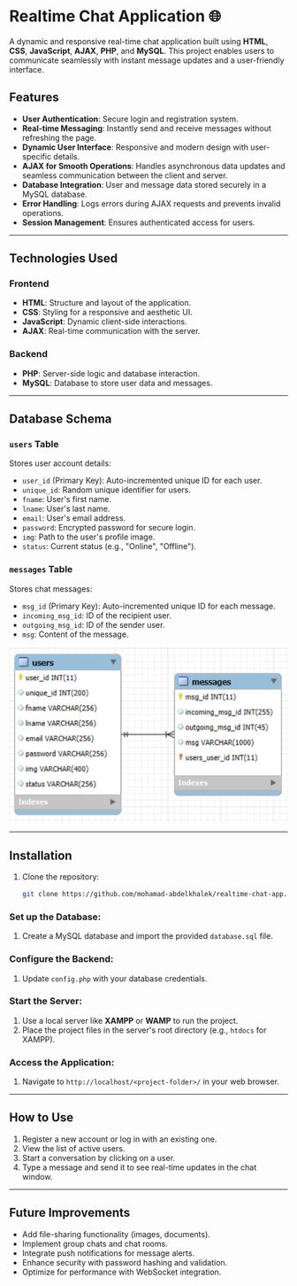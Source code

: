 # Realtime Chat Application 🌐

A dynamic and responsive real-time chat application built using **HTML**, **CSS**, **JavaScript**, **AJAX**, **PHP**, and **MySQL**. This project enables users to communicate seamlessly with instant message updates and a user-friendly interface.  

## Features  

- **User Authentication**: Secure login and registration system.  
- **Real-time Messaging**: Instantly send and receive messages without refreshing the page.  
- **Dynamic User Interface**: Responsive and modern design with user-specific details.  
- **AJAX for Smooth Operations**: Handles asynchronous data updates and seamless communication between the client and server.  
- **Database Integration**: User and message data stored securely in a MySQL database.  
- **Error Handling**: Logs errors during AJAX requests and prevents invalid operations.  
- **Session Management**: Ensures authenticated access for users.  


---


## Technologies Used  

### Frontend  
- **HTML**: Structure and layout of the application.  
- **CSS**: Styling for a responsive and aesthetic UI.  
- **JavaScript**: Dynamic client-side interactions.  
- **AJAX**: Real-time communication with the server.  

### Backend  
- **PHP**: Server-side logic and database interaction.  
- **MySQL**: Database to store user data and messages.  


---


## Database Schema  

### `users` Table  
Stores user account details:  
- `user_id` (Primary Key): Auto-incremented unique ID for each user.  
- `unique_id`: Random unique identifier for users.  
- `fname`: User's first name.  
- `lname`: User's last name.  
- `email`: User's email address.  
- `password`: Encrypted password for secure login.  
- `img`: Path to the user's profile image.  
- `status`: Current status (e.g., "Online", "Offline").  

### `messages` Table  
Stores chat messages:  
- `msg_id` (Primary Key): Auto-incremented unique ID for each message.  
- `incoming_msg_id`: ID of the recipient user.  
- `outgoing_msg_id`: ID of the sender user.  
- `msg`: Content of the message.  

![Diagram of the app workflow](database/diagram.png)

---



## Installation  

1. Clone the repository:  
   ```bash  
   git clone https://github.com/mohamad-abdelkhalek/realtime-chat-app.git
   
### Set up the Database:  
1. Create a MySQL database and import the provided `database.sql` file.  

### Configure the Backend:  
1. Update `config.php` with your database credentials.  

### Start the Server:  
1. Use a local server like **XAMPP** or **WAMP** to run the project.  
2. Place the project files in the server's root directory (e.g., `htdocs` for XAMPP).  

### Access the Application:  
1. Navigate to `http://localhost/<project-folder>/` in your web browser.  

---

## How to Use  

1. Register a new account or log in with an existing one.  
2. View the list of active users.  
3. Start a conversation by clicking on a user.  
4. Type a message and send it to see real-time updates in the chat window.  

---

## Future Improvements  

- Add file-sharing functionality (images, documents).  
- Implement group chats and chat rooms.  
- Integrate push notifications for message alerts.  
- Enhance security with password hashing and validation.  
- Optimize for performance with WebSocket integration.  

